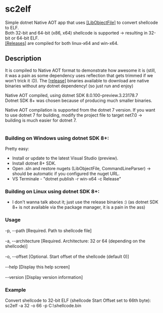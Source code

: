 # sc2elf
Simple dotnet Native AOT app that uses [[LibObjectFile]](https://github.com/xoofx/LibObjectFile) to convert shellcode to ELF.<br/>
Both 32-bit and 64-bit (x86, x64) shellcode is supported -> resulting in 32-bit or 64-bit ELF.<br/>
[[Releases]](https://github.com/Dump-GUY/sc2elf/releases) are compiled for both linux-x64 and win-x64.<br/>

## Description
It is compiled to Native AOT format to demonstrate how awesome it is (still, it was a pain as some dependency uses reflection that gets trimmed if we won't trick it :D). The [[release]](https://github.com/Dump-GUY/sc2elf/releases) binaries available to download are native binaries without any dotnet dependency! (so just run and enjoy)

Native AOT compiled, using dotnet SDK 8.0.100-preview.3.23178.7<br/>
Dotnet SDK 8+ was chosen because of producing much smaller binaries.<br/>

Native AOT compilation is supported from the dotnet 7 version.
If you want to use dotnet 7 for building, modify the project file to target net7.0 -> building is much easier for dotnet 7.
<br/>
<br/>
### Building on Windows using dotnet SDK 8+:
Pretty easy:
- Install or update to the latest Visual Studio (preview).
- Install dotnet 8+ SDK.
- Open .sln and restore nugets (LibObjectFile, CommandLineParser) -> should be automatic if you configured the nuget URL.
- VS Terminale - "dotnet publish -r win-x64 -c Release"

### Building on Linux using dotnet SDK 8+:
- I don't wanna talk about it; just use the release binaries :) (as dotnet SDK 8+ is not available via the package manager, it is a pain in the ass)<br/>

### Usage<br/>
  -p, --path            [Required. Path to shellcode file]<br/>
<br/>
  -a, --architecture    [Required. Architecture: 32 or 64 (depending on the shellcode)]<br/>
<br/>
  -o, --offset          [Optional. Start offset of the shellcode (default 0)]<br/>
<br/>
  --help                [Display this help screen]<br/>
<br/>
  --version             [Display version information]<br/>

### Example
Convert shellcode to 32-bit ELF (shellcode Start Offset set to 66th byte):<br/>
sc2elf -a 32 -o 66 -p C:\shellcode.bin<br/>
